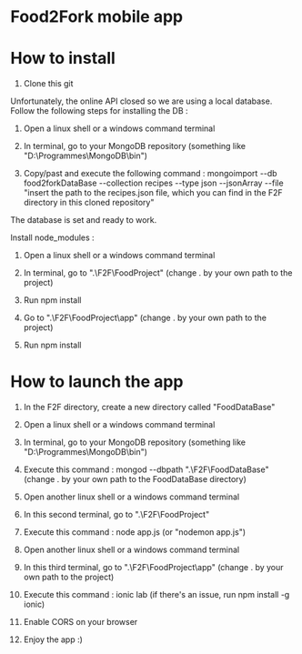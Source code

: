 # Food2Fork mobile app

# How to install

1. Clone this git

Unfortunately, the online API closed so we are using a local database. Follow the following steps for installing the DB :

1. Open a linux shell or a windows command terminal

2. In terminal, go to your MongoDB repository (something like "D:\Programmes\MongoDB\bin")

3. Copy/past and execute the following command : mongoimport --db food2forkDataBase --collection recipes --type json --jsonArray --file "insert the path to the recipes.json file, which you can find in the F2F directory in this cloned repository"

The database is set and ready to work.

Install node_modules :

1. Open a linux shell or a windows command terminal

2. In terminal, go to ".\F2F\FoodProject" (change . by your own path to the project)

3. Run npm install

4. Go to ".\F2F\FoodProject\app" (change . by your own path to the project)

5. Run npm install

# How to launch the app 

1. In the F2F directory, create a new directory called "FoodDataBase"

2. Open a linux shell or a windows command terminal

3. In terminal, go to your MongoDB repository (something like "D:\Programmes\MongoDB\bin")

4. Execute this command : mongod --dbpath ".\F2F\FoodDataBase" (change . by your own path to the FoodDataBase directory)

5. Open another linux shell or a windows command terminal

6. In this second terminal, go to ".\F2F\FoodProject"

7. Execute this command : node app.js (or "nodemon app.js")

5. Open another linux shell or a windows command terminal

6. In this third terminal, go to ".\F2F\FoodProject\app" (change . by your own path to the project)

7. Execute this command : ionic lab (if there's an issue, run npm install -g ionic)

8. Enable CORS on your browser

9. Enjoy the app :)